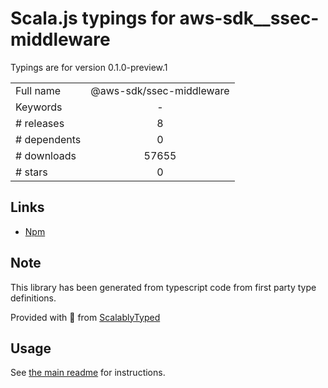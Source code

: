
# Scala.js typings for aws-sdk__ssec-middleware

Typings are for version 0.1.0-preview.1



|                    |                 |
| ------------------ | :-------------: |
| Full name          | @aws-sdk/ssec-middleware |
| Keywords           | - |
| # releases         | 8 |
| # dependents       | 0 |
| # downloads        | 57655 |
| # stars            | 0 |

## Links
- [Npm](https://www.npmjs.com/package/%40aws-sdk%2Fssec-middleware)
    


## Note
This library has been generated from typescript code from first party type definitions.

Provided with :purple_heart: from [ScalablyTyped](https://github.com/oyvindberg/ScalablyTyped)

## Usage
See [the main readme](../../readme.md) for instructions.


